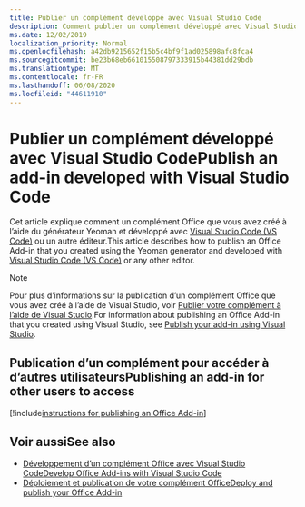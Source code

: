 ```yaml
---
title: Publier un complément développé avec Visual Studio Code
description: Comment publier un complément développé avec Visual Studio Code
ms.date: 12/02/2019
localization_priority: Normal
ms.openlocfilehash: a42db9215652f15b5c4bf9f1ad025898afc8fca4
ms.sourcegitcommit: be23b68eb661015508797333915b44381dd29bdb
ms.translationtype: MT
ms.contentlocale: fr-FR
ms.lasthandoff: 06/08/2020
ms.locfileid: "44611910"
---
```

# <a name="publish-an-add-in-developed-with-visual-studio-code"></a><span data-ttu-id="397d4-103">Publier un complément développé avec Visual Studio Code</span><span class="sxs-lookup"><span data-stu-id="397d4-103">Publish an add-in developed with Visual Studio Code</span></span>

<span data-ttu-id="397d4-104">Cet article explique comment un complément Office que vous avez créé à l’aide du générateur Yeoman et développé avec [Visual Studio Code (VS Code)](https://code.visualstudio.com) ou un autre éditeur.</span><span class="sxs-lookup"><span data-stu-id="397d4-104">This article describes how to publish an Office Add-in that you created using the Yeoman generator and developed with [Visual Studio Code (VS Code)](https://code.visualstudio.com) or any other editor.</span></span>

> [!NOTE]
> <span data-ttu-id="397d4-105">Pour plus d’informations sur la publication d’un complément Office que vous avez créé à l’aide de Visual Studio, voir [Publier votre complément à l’aide de Visual Studio](package-your-add-in-using-visual-studio.md).</span><span class="sxs-lookup"><span data-stu-id="397d4-105">For information about publishing an Office Add-in that you created using Visual Studio, see [Publish your add-in using Visual Studio](package-your-add-in-using-visual-studio.md).</span></span>

## <a name="publishing-an-add-in-for-other-users-to-access"></a><span data-ttu-id="397d4-106">Publication d’un complément pour accéder à d’autres utilisateurs</span><span class="sxs-lookup"><span data-stu-id="397d4-106">Publishing an add-in for other users to access</span></span>

[!include[instructions for publishing an Office Add-in](../includes/publish-add-in.md)]

## <a name="see-also"></a><span data-ttu-id="397d4-107">Voir aussi</span><span class="sxs-lookup"><span data-stu-id="397d4-107">See also</span></span>

- [<span data-ttu-id="397d4-108">Développement d’un complément Office avec Visual Studio Code</span><span class="sxs-lookup"><span data-stu-id="397d4-108">Develop Office Add-ins with Visual Studio Code</span></span>](../develop/develop-add-ins-vscode.md)
- [<span data-ttu-id="397d4-109">Déploiement et publication de votre complément Office</span><span class="sxs-lookup"><span data-stu-id="397d4-109">Deploy and publish your Office Add-in</span></span>](../publish/publish.md)